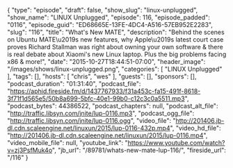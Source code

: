 {
  "type": "episode",
  "draft": false,
  "show_slug": "linux-unplugged",
  "show_name": "LINUX Unplugged",
  "episode": 116,
  "episode_padded": "0116",
  "episode_guid": "ED68665E-13FE-4DC4-A516-57EB952E2283",
  "slug": "116",
  "title": "What's New MATE",
  "description": "Behind the scenes on Ubuntu MATE\u2019s new features, why Apple\u2019s latest court case proves Richard Stallman was right about owning your own software & there is real debate about Xiaomi's new Linux laptop. Plus the big problems facing x86 & more!",
  "date": "2015-10-27T18:44:51-07:00",
  "header_image": "/images/shows/linux-unplugged.png",
  "categories": [
    "LINUX Unplugged"
  ],
  "tags": [],
  "hosts": [
    "chris",
    "wes"
  ],
  "guests": [],
  "sponsors": [],
  "podcast_duration": "01:31:40",
  "podcast_file": "https://aphid.fireside.fm/d/1437767933/f31a453c-fa15-491f-8618-3f71f1d565e5/50b8a699-5bfc-40e1-99b0-c12c3c0a5511.mp3",
  "podcast_bytes": 44386522,
  "podcast_chapters": null,
  "podcast_alt_file": "http://traffic.libsyn.com/jnite/lup-0116.mp3",
  "podcast_ogg_file": "http://traffic.libsyn.com/jnite/lup-0116.ogg",
  "video_file": "http://201406.jb-dl.cdn.scaleengine.net/linuxun/2015/lup-0116-432p.mp4",
  "video_hd_file": "http://201406.jb-dl.cdn.scaleengine.net/linuxun/2015/lup-0116.mp4",
  "video_mobile_file": null,
  "youtube_link": "https://www.youtube.com/watch?v=zj3PsfMuk4o",
  "jb_url": "/89781/whats-new-mate-lup-116/",
  "fireside_url": "/116"
}


